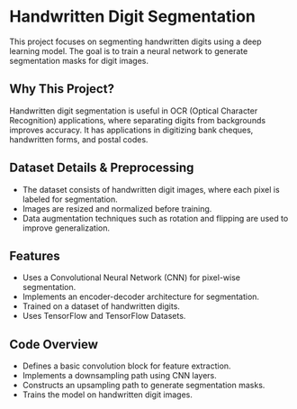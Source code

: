 # Handwritten Digit Segmentation

This project focuses on segmenting handwritten digits using a deep learning model. The goal is to train a neural network to generate segmentation masks for digit images.

## Why This Project?
Handwritten digit segmentation is useful in OCR (Optical Character Recognition) applications, where separating digits from backgrounds improves accuracy. It has applications in digitizing bank cheques, handwritten forms, and postal codes.

## Dataset Details & Preprocessing
- The dataset consists of handwritten digit images, where each pixel is labeled for segmentation.
- Images are resized and normalized before training.
- Data augmentation techniques such as rotation and flipping are used to improve generalization.

## Features
- Uses a Convolutional Neural Network (CNN) for pixel-wise segmentation.
- Implements an encoder-decoder architecture for segmentation.
- Trained on a dataset of handwritten digits.
- Uses TensorFlow and TensorFlow Datasets.

## Code Overview
- Defines a basic convolution block for feature extraction.
- Implements a downsampling path using CNN layers.
- Constructs an upsampling path to generate segmentation masks.
- Trains the model on handwritten digit images.
